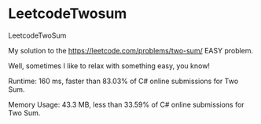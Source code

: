 # LeetcodeTwosum
LeetcodeTwoSum

My solution to the https://leetcode.com/problems/two-sum/ EASY problem.

Well, sometimes I like to relax with something easy, you know! 


Runtime: 160 ms, faster than 83.03% of C# online submissions for Two Sum.

Memory Usage: 43.3 MB, less than 33.59% of C# online submissions for Two Sum.

